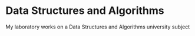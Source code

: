 # Data Structures and Algorithms
My laboratory works on a Data Structures and Algorithms university subject
